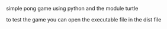 <p>simple pong game using python and the module turtle</p>
<p>to test the game you can open the executable file in the dist file</p>
